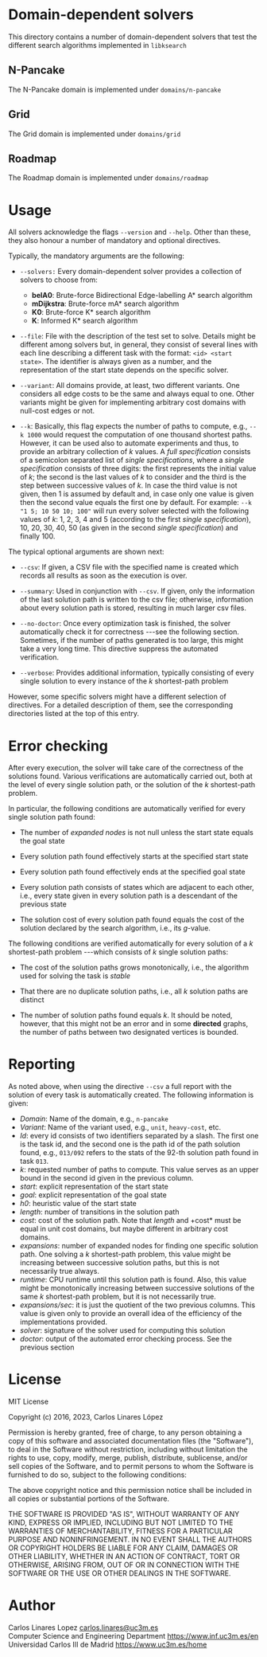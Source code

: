 # Domain-dependent solvers #

This directory contains a number of domain-dependent solvers that test the
different search algorithms implemented in `libksearch`

## N-Pancake ##

The N-Pancake domain is implemented under `domains/n-pancake`

## Grid ##

The Grid domain is implemented under `domains/grid`

## Roadmap ##

The Roadmap domain is implemented under `domains/roadmap`

# Usage #

All solvers acknowledge the flags `--version` and `--help`. Other than these,
they also honour a number of mandatory and optional directives.

Typically, the mandatory arguments are the following:

* `--solvers:` Every domain-dependent solver provides a collection of solvers to
  choose from:
  
  - **belA0**: Brute-force Bidirectional Edge-labelling A* search algorithm
  - **mDijkstra**: Brute-force mA* search algorithm 
  - **K0**: Brute-force K* search algorithm
  - **K**: Informed K* search algorithm

* `--file`: File with the description of the test set to solve. Details might be
  different among solvers but, in general, they consist of several lines with
  each line describing a different task with the format: `<id> <start state>`.
  The identifier is always given as a number, and the representation of the
  start state depends on the specific solver.
  
* `--variant`: All domains provide, at least, two different variants. One
  considers all edge costs to be the same and always equal to one. Other
  variants might be given for implementing arbitrary cost domains with null-cost
  edges or not.
  
* `--k`: Basically, this flag expects the number of paths to compute, e.g., `--k
  1000` would request the computation of one thousand shortest paths. However,
  it can be used also to automate experiments and thus, to provide an arbitrary
  collection of *k* values. A *full specification* consists of a semicolon
  separated list of *single specifications*, where a *single specification*
  consists of three digits: the first represents the initial value of *k*; the
  second is the last values of *k* to consider and the third is the step between
  successive values of *k*. In case the third value is not given, then 1 is
  assumed by default and, in case only one value is given then the second value
  equals the first one by default. For example: `--k "1 5; 10 50 10; 100"` will
  run every solver selected with the following values of *k*: 1, 2, 3, 4 and 5
  (according to the first *single specification*), 10, 20, 30, 40, 50 (as given
  in the second *single specification*) and finally 100.

The typical optional arguments are shown next:

* `--csv`: If given, a CSV file with the specified name is created which records
  all results as soon as the execution is over.
  
* `--summary`: Used in conjunction with `--csv`. If given, only the information
  of the last solution path is written to the csv file; otherwise, information
  about every solution path is stored, resulting in much larger csv files.
  
* `--no-doctor`: Once every optimization task is finished, the solver
  automatically check it for correctness ---see the following section.
  Sometimes, if the number of paths generated is too large, this might take a
  very long time. This directive suppress the automated verification.

* `--verbose`: Provides additional information, typically consisting of every
  single solution to every instance of the *k* shortest-path problem
  
However, some specific solvers might have a different selection of directives.
For a detailed description of them, see the corresponding directories listed at
the top of this entry.

# Error checking #

After every execution, the solver will take care of the correctness of the
solutions found. Various verifications are automatically carried out, both at
the level of every single solution path, or the solution of the *k*
shortest-path problem.

In particular, the following conditions are automatically verified for every
single solution path found:

* The number of *expanded nodes* is not null unless the start state equals the
  goal state
  
* Every solution path found effectively starts at the specified start state

* Every solution path found effectively ends at the specified goal state

* Every solution path consists of states which are adjacent to each other, i.e.,
  every state given in every solution path is a descendant of the previous state
  
* The solution cost of every solution path found equals the cost of the solution
  declared by the search algorithm, i.e., its *g*-value.
  
The following conditions are verified automatically for every solution of a *k*
shortest-path problem ---which consists of *k* single solution paths:

* The cost of the solution paths grows monotonically, i.e., the algorithm used
  for solving the task is *stable*
  
* That there are no duplicate solution paths, i.e., all *k* solution paths are
  distinct
  
* The number of solution paths found equals *k*. It should be noted, however,
  that this might not be an error and in some **directed** graphs, the number of
  paths between two designated vertices is bounded.

# Reporting #

As noted above, when using the directive `--csv` a full report with the solution
of every task is automatically created. The following information is given:

* *Domain*: Name of the domain, e.g., `n-pancake`
* *Variant*: Name of the variant used, e.g., `unit`, `heavy-cost`, etc.
* *Id*: every id consists of two identifiers separated by a slash. The first one is the task id, and the second one is the path id of the path solution found, e.g., `013/092` refers to the stats of the 92-th solution path found in task `013`.
* *k*: requested number of paths to compute. This value serves as an upper bound in the second id given in the previous column.
* *start*: explicit representation of the start state
* *goal*: explicit representation of the goal state
* *h0*: heuristic value of the start state
* *length*: number of transitions in the solution path
* *cost*: cost of the solution path. Note that *length* and +cost* must be equal
  in unit cost domains, but maybe different in arbitrary cost domains.
* *expansions*: number of expanded nodes for finding one specific solution path. One solving a *k* shortest-path problem, this value might be increasing between successive solution paths, but this is not necessarily true always.
* *runtime*: CPU runtime until this solution path is found. Also, this value
  might be monotonically increasing between successive solutions of the same *k*
  shortest-path problem, but it is not necessarily true.  
* *expansions/sec*: it is just the quotient of the two previous columns. This
  value is given only to provide an overall idea of the efficiency of the
  implementations provided.
* *solver*: signature of the solver used for computing this solution
* *doctor*: output of the automated error checking process. See the previous section

# License #

MIT License

Copyright (c) 2016, 2023, Carlos Linares López

Permission is hereby granted, free of charge, to any person obtaining a copy
of this software and associated documentation files (the "Software"), to deal
in the Software without restriction, including without limitation the rights
to use, copy, modify, merge, publish, distribute, sublicense, and/or sell
copies of the Software, and to permit persons to whom the Software is
furnished to do so, subject to the following conditions:

The above copyright notice and this permission notice shall be included in all
copies or substantial portions of the Software.

THE SOFTWARE IS PROVIDED "AS IS", WITHOUT WARRANTY OF ANY KIND, EXPRESS OR
IMPLIED, INCLUDING BUT NOT LIMITED TO THE WARRANTIES OF MERCHANTABILITY,
FITNESS FOR A PARTICULAR PURPOSE AND NONINFRINGEMENT. IN NO EVENT SHALL THE
AUTHORS OR COPYRIGHT HOLDERS BE LIABLE FOR ANY CLAIM, DAMAGES OR OTHER
LIABILITY, WHETHER IN AN ACTION OF CONTRACT, TORT OR OTHERWISE, ARISING FROM,
OUT OF OR IN CONNECTION WITH THE SOFTWARE OR THE USE OR OTHER DEALINGS IN THE
SOFTWARE.


# Author #

Carlos Linares Lopez <carlos.linares@uc3m.es>  
Computer Science and Engineering Department <https://www.inf.uc3m.es/en>  
Universidad Carlos III de Madrid <https://www.uc3m.es/home>
